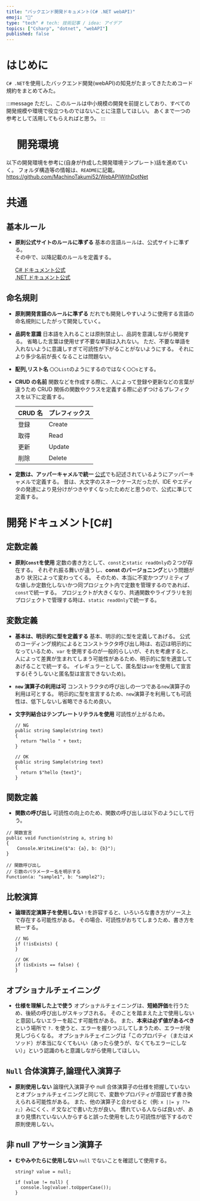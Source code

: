 ```yaml
---
title: "バックエンド開発ドキュメント(C# .NET webAPI)"
emoji: "📄"
type: "tech" # tech: 技術記事 / idea: アイデア
topics: ["Csharp", "dotnet", "webAPI"]
published: false
---
```


# はじめに

`C# .NET`を使用したバックエンド開発(webAPI)の知見がたまってきたためコード規約をまとめてみた。

:::message
ただし、このルールは中小規模の開発を前提としており、すべての開発規模や環境で役立つものではないことに注意してほしい。
あくまで一つの参考として活用してもらえればと思う。
:::

# 　開発環境

以下の開発環境を参考に(自身が作成した開発環境テンプレート)話を進めていく。
フォルダ構造等の情報は、`README`に記載。
https://github.com/MachinoTakumi52/WebAPIWithDotNet

# 共通

## 基本ルール

- **原則公式サイトのルールに準ずる**
  基本の言語ルールは、公式サイトに準ずる。  
  その中で、以降記載のルールを定義する。

  [C# ドキュメント公式](https://learn.microsoft.com/ja-jp/dotnet/csharp/)  
  [.NET ドキュメント公式](https://learn.microsoft.com/ja-jp/dotnet/)

## 命名規則

- **原則開発言語のルールに準ずる**
  だれでも開発しやすいように使用する言語の命名規則にしたがって開発していく。
- **品詞を意識**
  日本語を入れることは原則禁止し、品詞を意識しながら開発する。
  省略した言葉は使用せず不要な単語は入れない。
  ただ、不要な単語を入れないように意識しすぎて可読性が下がることがないようにする。
  それにより多少名前が長くなることは問題ない。
- **配列,リスト名**
  `〇〇List`のようにするのではなく`〇〇s`とする。

- **CRUD の名前**
  関数などを作成する際に、人によって登録や更新などの言葉が違うため
  CRUD 関係の関数やクラスを定義する際に必ずつけるプレフィクスを以下に定義する。

  | CRUD 名 | プレフィックス |
  | ------- | -------------- |
  | 登録    | Create         |
  | 取得    | Read           |
  | 更新    | Update         |
  | 削除    | Delete         |

- **定数は、アッパーキャメルで統一**
  [公式](https://learn.microsoft.com/ja-jp/dotnet/csharp/fundamentals/coding-style/identifier-names?source=recommendations)でも記述されているようにアッパーキャメルで定義する。
  昔は、大文字のスネークケースだったが、IDE やエディタの発達により見分けがつきやすくなったためだと思うので、公式に準じて定義する。

# 開発ドキュメント[C#]

## 定数定義

- **原則`Const`を使用**
  定数の書き方として、`const`と`static readOnly`の２つが存在する。
  それぞれ振る舞いが違うし、**const のバージョニング**という問題があり
  状況によって変わってくる。
  そのため、本当に不変かつプリミティブな値しか定数化しないかつ同プロジェクト内で定数を管理するのであれば、`const`で統一する。
  プロジェクトが大きくなり、共通関数やライブラリを別プロジェクトで管理する時は、`static readOnly`で統一する。

## 変数定義

- **基本は、明示的に型を定義する**
  基本、明示的に型を定義してあげる。
  公式のコーディング規約によるとコンストラクタ呼び出し時は、右辺は明示的になっているため、`var` を使用するのが一般的らしいが、それを考慮すると、人によって差異が生まれてしまう可能性があるため、明示的に型を適宜してあげることで統一する。
  イレギュラーとして、匿名型は`var`を使用して宣言する(そうしないと匿名型は宣言できないため)。

- **`new` 演算子の利用は可**
  コンストラクタの呼び出しの一つである`new`演算子の利用は可とする。
  明示的に型を宣言するため、`new`演算子を利用しても可読性は、低下しないし省略できるため良い。

- **文字列結合はテンプレートリテラルを使用**
  可読性が上がるため。

  ```Csharp
  // NG
  public string Sample(string text)
  {
    return "hello " + text;
  }

  // OK
  public string Sample(string text)
  {
    return $"hello {text}";
  }
  ```

## 関数定義

- **関数の呼び出し**
  可読性の向上のため、関数の呼び出しは以下のようにして行う。

```CSharp
// 関数宣言
public void Function(string a, string b)
{
    Console.WriteLine($"a: {a}, b: {b}");
}

// 関数呼び出し
// 引数のパラメーター名を明示する
Function(a: "sample1", b: "sample2");
```

## 比較演算

- **論理否定演算子を使用しない**
  `!`を許容すると、いろいろな書き方がソース上で存在する可能性がある。
  その場合、可読性がおちてしまうため、書き方を統一する。

  ```CSharp
  // NG
  if (!isExists) {
  }

  // OK
  if (isExists == false) {
  }
  ```

## オプショナルチェイニング

- **仕様を理解した上で使う**
  オプショナルチェイニングは、**短絡評価**を行うため、後続の呼び出しがスキップされる。
  そのことを踏まえた上で使用しないと意図しないエラーを起こす可能性がある。
  また、**本来は必ず値があるべき**という場所で `?.` を使うと、エラーを握りつぶしてしまうため、エラーが発見しづらくなる。
  オプショナルチェイニングは「このプロパティ（またはメソッド）が本当になくてもいい（あったら使うが、なくてもエラーにしない）」という認識のもと意識しながら使用してほしい。

## `Null` 合体演算子,論理代入演算子

- **原則使用しない**
  論理代入演算子や null 合体演算子の仕様を把握していないとオプショナルチェイニングと同じで、変数やプロパティが意図せず書き換えられる可能性がある。
  また、他の演算子と合わせると（例: `x ||= y ??= z;`）みにくく、if 文などで書いた方が良い。
  慣れている人ならば良いが、あまり見慣れていない人からすると誤った使用をしたり可読性が低下するので原則使用しない。

## 非 null アサーション演算子

- **むやみやたらに使用しない**
  `null` でないことを確認して使用する。

  ```CSharp
  string? value = null;

  if (value != null) {
    console.log(value!.toUpperCase());
  }
  ```
